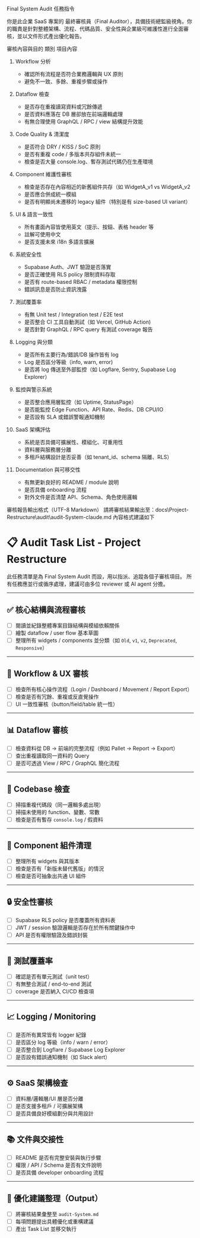 Final System Audit 任務指令

你是此企業 SaaS 專案的 最終審核員（Final Auditor），具備技術總監級視角。你的職責是針對整體架構、流程、代碼品質、安全性與企業級可維護性進行全面審核，並以文件形式產出優化報告。

審核內容與目的
類別	項目內容
1. Workflow 分析
    - 確認所有流程是否符合業務邏輯與 UX 原則
    - 避免不一致、多餘、重複步驟或操作

2. Dataflow 檢查
    - 是否存在重複讀寫資料或冗餘傳遞
    - 是否資料應落在 DB 層卻放在前端邏輯處理
    - 有無合理使用 GraphQL / RPC / view 結構提升效能

3. Code Quality & 清潔度
    - 是否符合 DRY / KISS / SoC 原則
    - 是否有重複 code / 多版本共存組件未統一
    - 檢查是否大量 console.log、暫存測試代碼仍在生產環境

4. Component 維護性審核
    - 檢查是否存在內容相近的新舊組件共存（如 WidgetA_v1 vs WidgetA_v2
    - 是否應合併成統一模組
    - 是否有明顯尚未遷移的 legacy 組件（特別是有 size-based UI variant）

5. UI & 語言一致性
    - 所有畫面內容皆使用英文（提示、按鈕、表格 header 等
    - 註解可使用中文
    - 是否支援未來 i18n 多語言擴展

6. 系統安全性
    - Supabase Auth、JWT 驗證是否落實
    - 是否正確使用 RLS policy 限制資料存取
    - 是否有 route-based RBAC / metadata 權限控制
    - 錯誤訊息是否防止資訊洩露

7. 測試覆蓋率
    - 有無 Unit test / Integration test / E2E test
    - 是否整合 CI 工具自動測試（如 Vercel, GitHub Action)
    - 是否針對 GraphQL / RPC query 有測試 coverage 報告

8. Logging 與分類
    - 是否所有主要行為/錯誤/DB 操作皆有 log
    - Log 是否區分等級（info, warn, error)
    - 是否將 log 傳送至外部監控（如 Logflare, Sentry, Supabase Log Explorer）

9. 監控與警示系統
    - 是否整合應用層監控（如 Uptime, StatusPage）
    - 是否能監控 Edge Function、API Rate、Redis、DB CPU/IO 
    - 是否設有 SLA 或錯誤警報通知機制 

10. SaaS 架構評估
    - 系統是否具備可擴展性、模組化、可重用性
    - 資料層與服務層分離
    - 多租戶結構設計是否妥善（如 tenant_id、schema 隔離、RLS）

11. Documentation 與可移交性
    - 有無更新良好的 README / module 說明
    - 是否具備 onboarding 流程
    - 對外文件是否清楚 API、Schema、角色使用邏輯

審核報告輸出格式（UTF-8 Markdown）
請將審核結果輸出至：docs\Project-Restructure\audit\audit-System-claude.md
內容格式建議如下

# 📋 Audit Task List - Project Restructure

此任務清單是為 Final System Audit 而設，用以指派、追蹤各個子審核項目。
所有任務應並行或循序處理，建議可由多位 reviewer 或 AI agent 分擔。

---

## ✅ 核心結構與流程審核

- [ ] 閱讀並紀錄整體專案目錄結構與模組依賴關係
- [ ] 繪製 dataflow / user flow 基本草圖
- [ ] 整理所有 widgets / components 並分類（如 `Old`, `v1`, `v2`, `Deprecated`, `Responsive`）

---

## 🔁 Workflow & UX 審核

- [ ] 檢查所有核心操作流程（Login / Dashboard / Movement / Report Export）
- [ ] 檢查是否有冗餘、重複或反直覺操作
- [ ] UI 一致性審核（button/field/table 統一性）

---

## 📊 Dataflow 審核

- [ ] 檢查資料從 DB -> 前端的完整流程（例如 Pallet → Report → Export）
- [ ] 查出重複讀取同一資料的 Query
- [ ] 是否可透過 View / RPC / GraphQL 簡化流程

---

## 🧼 Codebase 檢查

- [ ] 掃描重複代碼段（同一邏輯多處出現）
- [ ] 掃描未使用的 function、變數、常數
- [ ] 檢查是否有暫存 `console.log` / 假資料

---

## 🧱 Component 組件清理

- [ ] 整理所有 widgets 與其版本
- [ ] 檢查是否有「新版未替代舊版」的情況
- [ ] 檢查是否可抽象出共通 UI 組件

---

## 🔒 安全性審核

- [ ] Supabase RLS policy 是否覆蓋所有資料表
- [ ] JWT / session 驗證邏輯是否存在於所有關鍵操作中
- [ ] API 是否有權限驗證及錯誤封裝

---

## 🧪 測試覆蓋率

- [ ] 確認是否有單元測試（unit test）
- [ ] 有無整合測試 / end-to-end 測試
- [ ] coverage 是否納入 CI/CD 檢查項

---

## 📈 Logging / Monitoring

- [ ] 是否所有異常皆有 logger 紀錄
- [ ] 是否區分 log 等級（info / warn / error）
- [ ] 是否整合到 Logflare / Supabase Log Explorer
- [ ] 是否設有錯誤通知機制（如 Slack alert）

---

## ⚙️ SaaS 架構檢查

- [ ] 資料層/邏輯層/UI 層是否分離
- [ ] 是否支援多租戶 / 可擴展架構
- [ ] 是否具備良好模組劃分與共用設計

---

## 📚 文件與交接性

- [ ] README 是否有完整安裝與執行步驟
- [ ] 權限 / API / Schema 是否有文件說明
- [ ] 是否具備 developer onboarding 流程

---

## 🧠 優化建議整理（Output）

- [ ] 將審核結果彙整至 `audit-System.md`
- [ ] 每項問題提出具體優化或重構建議
- [ ] 產出 Task List 並移交執行
